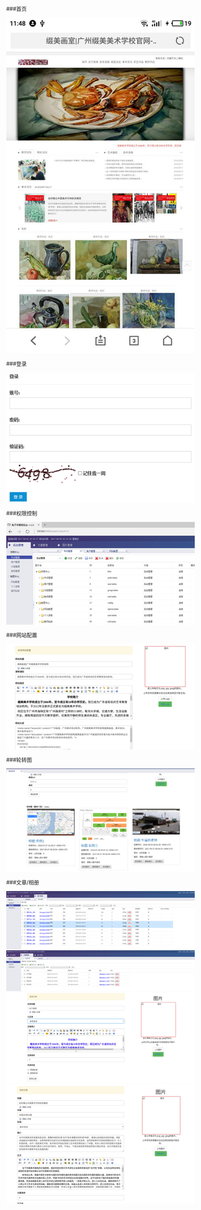 ###首页

![](doc/index.jpg)

###登录

![](doc/login.png)

###权限控制

![](doc/admin.png)

###网站配置

![](doc/config.png)

###轮转图

![](doc/roll.png)

###文章/相册

![](doc/pic.png)
![](doc/blog.png)
![](doc/category.png)
![](doc/paper.png)